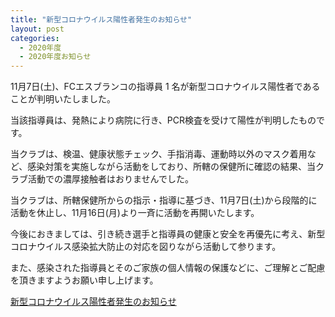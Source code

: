```yaml
---
title: "新型コロナウイルス陽性者発生のお知らせ"
layout: post
categories:
  - 2020年度
  - 2020年度お知らせ
---
```

11月7日(土)、FCエスブランコの指導員 1 名が新型コロナウイルス陽性者であることが判明いたしました。

当該指導員は、発熱により病院に行き、PCR検査を受けて陽性が判明したものです。

当クラブは、検温、健康状態チェック、手指消毒、運動時以外のマスク着用など、感染対策を実施しながら活動をしており、所轄の保健所に確認の結果、当クラブ活動での濃厚接触者はおりませんでした。

当クラブは、所轄保健所からの指示・指導に基づき、11月7日(土)から段階的に活動を休止し、11月16日(月)より一斉に活動を再開いたします。

今後におきましては、引き続き選手と指導員の健康と安全を再優先に考え、新型コロナウイルス感染拡大防止の対応を図りながら活動して参ります。

また、感染された指導員とそのご家族の個人情報の保護などに、ご理解とご配慮を頂きますようお願い申し上げます。


<a href="{{ site.url }}{{ site.baseurl }}/assets/pdf/20201114info.pdf" title="お知らせ" class="normal" target="_blank" rel="noopener noreferrer">新型コロナウイルス陽性者発生のお知らせ</a><br/><br />
